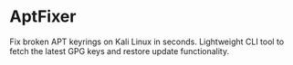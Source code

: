 # AptFixer
Fix broken APT keyrings on Kali Linux in seconds. Lightweight CLI tool to fetch the latest GPG keys and restore update functionality.
